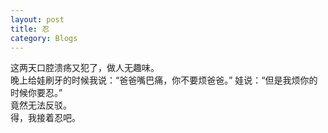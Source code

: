 ```yaml
---
layout: post
title: 忍 
category: Blogs
---
```

这两天口腔溃疡又犯了，做人无趣味。<br />
晚上给娃刷牙的时候我说：“爸爸嘴巴痛，你不要烦爸爸。”
娃说：“但是我烦你的时候你要忍。” <br />
竟然无法反驳。<br />
得，我接着忍吧。
